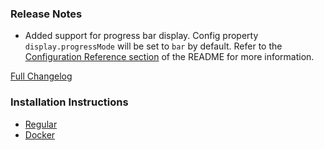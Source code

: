 ### Release Notes

* Added support for progress bar display. Config property `display.progressMode` will be set to `bar` by default. Refer to the [Configuration Reference section](https://github.com/phin05/discord-rich-presence-plex/blob/v2.10.0/README.md#reference) of the README for more information.

[Full Changelog](https://github.com/phin05/discord-rich-presence-plex/compare/v2.9.0...v2.10.0)

### Installation Instructions

* [Regular](https://github.com/phin05/discord-rich-presence-plex/blob/v2.10.0/README.md#installation)
* [Docker](https://github.com/phin05/discord-rich-presence-plex/blob/v2.10.0/README.md#run-with-docker)
